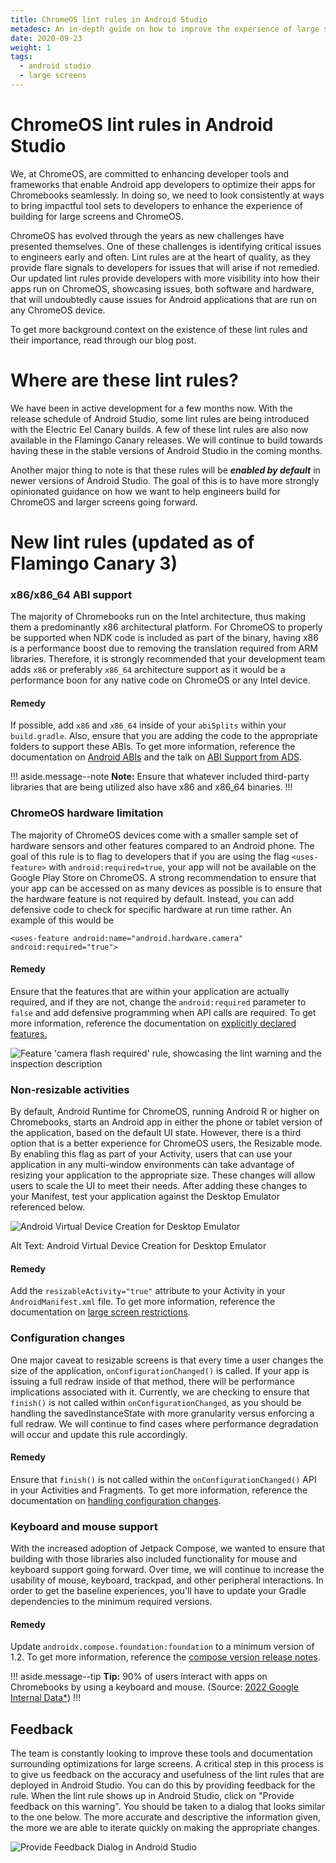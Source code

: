 ```yaml
---
title: ChromeOS lint rules in Android Studio
metadesc: An in-depth guide on how to improve the experience of large screens on ChromeOS with lint rules in Android Studio.
date: 2020-09-23
weight: 1
tags:
  - android studio
  - large screens
---
```


# ChromeOS lint rules in Android Studio

We, at ChromeOS, are committed to enhancing developer tools and frameworks that
enable Android app developers to optimize their apps for Chromebooks seamlessly.
In doing so, we need to look consistently at ways to bring impactful tool sets
to developers to enhance the experience of building for large screens and
ChromeOS.

ChromeOS has evolved through the years as new challenges have presented
themselves. One of these challenges is identifying critical issues to engineers
early and often. Lint rules are at the heart of quality, as they provide flare
signals to developers for issues that will arise if not remedied. Our updated
lint rules provide developers with more visibility into how their apps run on
ChromeOS, showcasing issues, both software and hardware, that will undoubtedly
cause issues for Android applications that are run on any ChromeOS device.

To get more background context on the existence of these lint rules and their
importance, read through our blog post.

# Where are these lint rules?

We have been in active development for a few months now. With the release
schedule of Android Studio, some lint rules are being introduced with the
Electric Eel Canary builds. A few of these lint rules are also now available in
the Flamingo Canary releases. We will continue to build towards having these in
the stable versions of Android Studio in the coming months.

Another major thing to note is that these rules will be ***enabled by
default*** in newer versions of Android Studio. The goal of this is to have more
strongly opinionated guidance on how we want to help engineers build for
ChromeOS and larger screens going forward.

# New lint rules (updated as of Flamingo Canary 3)

### x86/x86_64 ABI support

The majority of Chromebooks run on the Intel architecture, thus making them a
predominantly x86 architectural platform. For ChromeOS to properly be supported
when NDK code is included as part of the binary, having x86 is a performance
boost due to removing the translation required from ARM libraries. Therefore, it
is strongly recommended that your development team adds `x86` or preferably
`x86_64` architecture support as it would be a performance boon for any native
code on ChromeOS or any Intel device.

#### Remedy

If possible, add `x86` and `x86_64` inside of your `abiSplits` within your
`build.gradle`. Also, ensure that you are adding the code to the appropriate
folders to support these ABIs. To get more information, reference the
documentation on [Android ABIs](https://developer.android.com/ndk/guides/abis)
and the talk on [ABI Support from ADS](https://youtu.be/C0IuT0O2wlM?t=229).

!!! aside.message--note
**Note:** Ensure that whatever included third-party libraries that are being
utilized also have x86 and x86_64 binaries. 
!!!

### ChromeOS hardware limitation

The majority of ChromeOS devices come with a smaller sample set of hardware
sensors and other features compared to an Android phone. The goal of this rule
is to flag to developers that if you are using the flag `<uses-feature>` with
`android:required=true`, your app will not be available on the Google Play Store
on ChromeOS. A strong recommendation to ensure that your app can be accessed on
as many devices as possible is to ensure that the hardware feature is not
required by default. Instead, you can add defensive code to check for specific
hardware at run time rather. An example of this would be

```
<uses-feature android:name="android.hardware.camera" android:required="true">
```

#### Remedy

Ensure that the features that are within your application are actually
required, and if they are not, change the `android:required` parameter to
`false` and add defensive programming when API calls are required. To get more
information, reference the documentation on
[explicitly declared features.](https://developer.android.com/guide/topics/manifest/uses-feature-element#declared)

![Feature 'camera flash required' rule, showcasing the lint warning and the inspection description](ix:copyoflintrule--hllqtj3ml4.gif)

### Non-resizable activities

By default, Android Runtime for ChromeOS, running Android R or higher on
Chromebooks, starts an Android app in either the phone or tablet version of the
application, based on the default UI state. However, there is a third option
that is a better experience for ChromeOS users, the Resizable mode. By enabling
this flag as part of your Activity, users that can use your application in any
multi-window environments can take advantage of resizing your application to the
appropriate size. These changes will allow users to scale the UI to meet their
needs. After adding these changes to your Manifest, test your application
against the Desktop Emulator referenced below.

![Android Virtual Device Creation for Desktop Emulator](ix:copyoflintrule--tky4el3vzwh.gif)

Alt Text: Android Virtual Device Creation for Desktop Emulator

#### Remedy

Add the `resizableActivity="true"` attribute to your Activity in your
`AndroidManifest.xml` file. To get more information, reference the documentation
on
[large screen restrictions](https://developer.android.com/guide/topics/large-screens/multi-window-support#resizeableActivity).

### Configuration changes

One major caveat to resizable screens is that every time a user changes the
size of the application, `onConfigurationChanged()` is called. If your app is
issuing a full redraw inside of that method, there will be performance
implications associated with it. Currently, we are checking to ensure that
`finish()` is not called within `onConfigurationChanged`, as you should be
handling the savedInstanceState with more granularity versus enforcing a full
redraw. We will continue to find cases where performance degradation will occur
and update this rule accordingly.

#### Remedy

Ensure that `finish()` is not called within the `onConfigurationChanged()` API
in your Activities and Fragments. To get more information, reference the
documentation on
[handling configuration changes](https://developer.android.com/guide/topics/resources/runtime-changes).

### Keyboard and mouse support

With the increased adoption of Jetpack Compose, we wanted to ensure that
building with those libraries also included functionality for mouse and keyboard
support going forward. Over time, we will continue to increase the usability of
mouse, keyboard, trackpad, and other peripheral interactions. In order to get
the baseline experiences, you'll have to update your Gradle dependencies to the
minimum required versions.

#### Remedy

Update `androidx.compose.foundation:foundation` to a minimum version of 1.2. To
get more information, reference the
[compose version release notes](https://developer.android.com/jetpack/androidx/releases/compose#versions).

!!! aside.message--tip
**Tip:** 90% of users interact with apps on Chromebooks by using a keyboard and
mouse. (Source:
    [2022 Google Internal Data*](https://chromeos.dev/en/posts/game-controls-for-android-games#fn1))
!!!

## Feedback

The team is constantly looking to improve these tools and documentation
surrounding optimizations for large screens. A critical step in this process is
to give us feedback on the accuracy and usefulness of the lint rules that are
deployed in Android Studio. You can do this by providing feedback for the rule.
When the lint rule shows up in Android Studio, click on "Provide feedback on
this warning". You should be taken to a dialog that looks similar to the one
below. The more accurate and descriptive the information given, the more we are
able to iterate quickly on making the appropriate changes.

![Provide Feedback Dialog in Android Studio](copyoflintrule--9tk44djq6er.png)